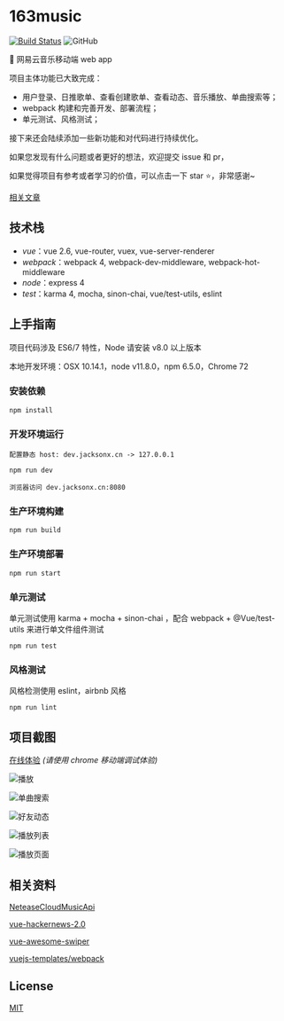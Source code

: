 # 163music
[![Build Status](https://travis-ci.org/weapon-xx/163music.svg?branch=master)](https://travis-ci.org/weapon-xx/163music)
![GitHub](https://img.shields.io/github/license/weapon-xx/163music.svg)

🎵 网易云音乐移动端 web app

项目主体功能已大致完成：
- 用户登录、日推歌单、查看创建歌单、查看动态、音乐播放、单曲搜索等；
- webpack 构建和完善开发、部署流程；
- 单元测试、风格测试；

接下来还会陆续添加一些新功能和对代码进行持续优化。

如果您发现有什么问题或者更好的想法，欢迎提交 issue 和 pr，

如果觉得项目有参考或者学习的价值，可以点击一下 star ⭐️，非常感谢~

[相关文章](https://juejin.im/post/5c6cdb85518825625c27215b)

## 技术栈
- *vue*：vue 2.6, vue-router, vuex, vue-server-renderer
- *webpack*：webpack 4, webpack-dev-middleware, webpack-hot-middleware
- *node*：express 4
- *test*：karma 4, mocha, sinon-chai, vue/test-utils, eslint

## 上手指南
项目代码涉及 ES6/7 特性，Node 请安装 v8.0 以上版本

本地开发环境：OSX 10.14.1，node v11.8.0，npm 6.5.0，Chrome 72

### 安装依赖
```
npm install
```

### 开发环境运行
```
配置静态 host: dev.jacksonx.cn -> 127.0.0.1
```
```
npm run dev
```
```
浏览器访问 dev.jacksonx.cn:8080
```

### 生产环境构建
```
npm run build
```

### 生产环境部署
```
npm run start
```

### 单元测试
单元测试使用 karma + mocha + sinon-chai ，配合 webpack + @Vue/test-utils 来进行单文件组件测试
```
npm run test
```

### 风格测试
风格检测使用 eslint，airbnb 风格
```
npm run lint
```

## 项目截图
[在线体验](http://163music.jacksonx.cn) *(请使用 chrome 移动端调试体验)*

![播放](https://github.com/weapon-xx/163music/blob/master/screenshot/v1.gif)

![单曲搜索](https://github.com/weapon-xx/163music/blob/master/screenshot/search.gif)

![好友动态](https://github.com/weapon-xx/163music/blob/master/screenshot/friend.gif)

![播放列表](https://github.com/weapon-xx/163music/blob/master/screenshot/playlist.png)

![播放页面](https://github.com/weapon-xx/163music/blob/master/screenshot/play.png)

## 相关资料
[NeteaseCloudMusicApi](https://github.com/Binaryify/NeteaseCloudMusicApi)

[vue-hackernews-2.0](https://github.com/vuejs/vue-hackernews-2.0)

[vue-awesome-swiper](https://github.com/surmon-china/vue-awesome-swiper)

[vuejs-templates/webpack](https://github.com/vuejs-templates/webpack)


## License
[MIT](https://github.com/weapon-xx/163music/blob/master/LICENSE)
